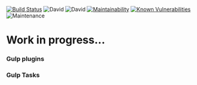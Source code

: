 [![Build Status](https://travis-ci.org/jentanbernardus/gulp-setup.svg?branch=master)](https://travis-ci.org/jentanbernardus/gulp-setup) ![David](https://img.shields.io/david/dev/jentanbernardus/gulp-setup) ![David](https://david-dm.org/jentanbernardus/gulp-setup/status.svg) [![Maintainability](https://api.codeclimate.com/v1/badges/972d7042d4206115fba2/maintainability)](https://codeclimate.com/github/jentanbernardus/gulp-setup/maintainability) [![Known Vulnerabilities](https://snyk.io/test/github/jentanbernardus/gulp-setup/badge.svg)](https://snyk.io/test/github/jentanbernardus/gulp-setup/) ![Maintenance](https://img.shields.io/maintenance/yes/2019)

# Work in progress...


### Gulp plugins


### Gulp Tasks
